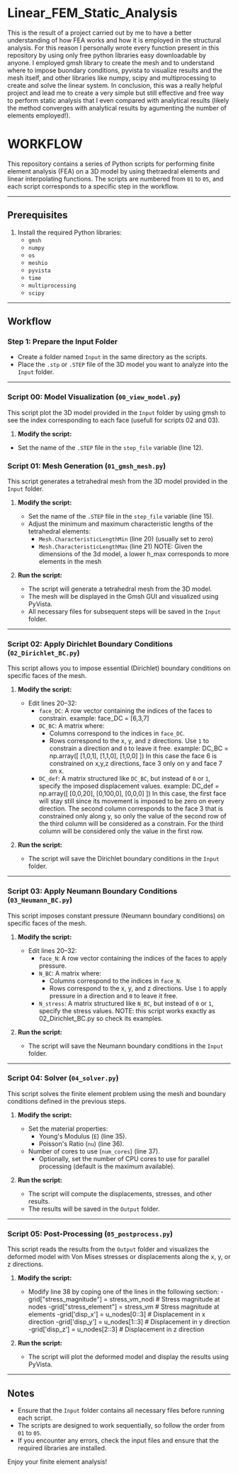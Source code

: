 # Linear_FEM_Static_Analysis

This is the result of a project carried out by me to have a better understanding of how FEA works and how it is employed in the structural analysis. For this reason I personally wrote every function present in this repository by using only free python libraries easy downloadable by anyone. I employed gmsh library to create the mesh and to understand where to impose buondary conditions, pyvista to visualize results and the mesh itself, and other libraries like numpy, scipy and multiprocessing to create and solve the linear system. In conclusion, this was a really helpful project and lead me to create a very simple but still effective and free way to perform static analysis that I even compared with analytical results (likely the method converges with analytical results by agumenting the number of elements employed!).

# WORKFLOW
This repository contains a series of Python scripts for performing finite element analysis (FEA) on a 3D model by using thetraedral elements and linear interpolating functions. The scripts are numbered from `01` to `05`, and each script corresponds to a specific step in the workflow.

---

## Prerequisites

1. Install the required Python libraries:
   - `gmsh`
   - `numpy`
   - `os`
   - `meshio`
   - `pyvista`
   - `time`
   - `multiprocessing`
   - `scipy`
   
---

## Workflow

### Step 1: Prepare the Input Folder
- Create a folder named `Input` in the same directory as the scripts.
- Place the `.stp` or `.STEP` file of the 3D model you want to analyze into the `Input` folder.

---
### Script 00: Model Visualization (`00_view_model.py`)
This script plot the 3D model provided in the `Input` folder by using gmsh to see the index corresponding to each face (usefull for scripts 02 and 03).

1. **Modify the script:**
  - Set the name of the `.STEP` file in the `step_file` variable (line 12).

### Script 01: Mesh Generation (`01_gmsh_mesh.py`)
This script generates a tetrahedral mesh from the 3D model provided in the `Input` folder.

1. **Modify the script:**
   - Set the name of the `.STEP` file in the `step_file` variable (line 15).
   - Adjust the minimum and maximum characteristic lengths of the tetrahedral elements:
     - `Mesh.CharacteristicLengthMin` (line 20) (usually set to zero)
     - `Mesh.CharacteristicLengthMax` (line 21)
     NOTE: Given the dimensions of the 3d model, a lower h_max corresponds to more elements in the mesh

2. **Run the script:**
   - The script will generate a tetrahedral mesh from the 3D model.
   - The mesh will be displayed in the Gmsh GUI and visualized using PyVista.
   - All necessary files for subsequent steps will be saved in the `Input` folder.

---

### Script 02: Apply Dirichlet Boundary Conditions (`02_Dirichlet_BC.py`)
This script allows you to impose essential (Dirichlet) boundary conditions on specific faces of the mesh.

1. **Modify the script:**
   - Edit lines 20–32:
     - `face_DC`: A row vector containing the indices of the faces to constrain.
         example: face_DC = [6,3,7]
     - `DC_BC`: A matrix where:
       - Columns correspond to the indices in `face_DC`.
       - Rows correspond to the x, y, and z directions. Use `1` to constrain a direction and `0` to leave it free.
         example: DC_BC = np.array([
                                    [1,0,1],
                                    [1,1,0],
                                    [1,0,0]
                                ])
         In this case the face 6 is constrained on x,y,z directions, face 3 only on y and face 7 on x.
     - `DC_def`: A matrix structured like `DC_BC`, but instead of `0` or `1`, specify the imposed displacement values.
         example: DC_def = np.array([
                                    [0,0,20],
                                    [0,100,0],
                                    [0,0,0]
                                ])
         In this case, the first face will stay still since its movement is imposed to be zero on every direction.
         The second column corresponds to the face 3 that is constrained only along y, so only the value of the second row of the            third column will be considered as a constrain. For the third column will be considered only the value in the first row.

2. **Run the script:**
   - The script will save the Dirichlet boundary conditions in the `Input` folder.

---

### Script 03: Apply Neumann Boundary Conditions (`03_Neumann_BC.py`)
This script imposes constant pressure (Neumann boundary conditions) on specific faces of the mesh.

1. **Modify the script:**
   - Edit lines 20–32:
     - `face_N`: A row vector containing the indices of the faces to apply pressure.
     - `N_BC`: A matrix where:
       - Columns correspond to the indices in `face_N`.
       - Rows correspond to the x, y, and z directions. Use `1` to apply pressure in a direction and `0` to leave it free.
     - `N_stress`: A matrix structured like `N_BC`, but instead of `0` or `1`, specify the stress values.
     NOTE: this script works exactly as 02_Dirichlet_BC.py so check its examples.

2. **Run the script:**
   - The script will save the Neumann boundary conditions in the `Input` folder.

---

### Script 04: Solver (`04_solver.py`)
This script solves the finite element problem using the mesh and boundary conditions defined in the previous steps.

1. **Modify the script:**
   - Set the material properties:
     - Young's Modulus (`E`) (line 35).
     - Poisson's Ratio (`nu`) (line 36).
   - Number of cores to use (`num_cores`) (line 37).
     - Optionally, set the number of CPU cores to use for parallel processing (default is the maximum available).

2. **Run the script:**
   - The script will compute the displacements, stresses, and other results.
   - The results will be saved in the `Output` folder.

---

### Script 05: Post-Processing (`05_postprocess.py`)
This script reads the results from the `Output` folder and visualizes the deformed model with Von Mises stresses or displacements along the x, y, or z directions.

1. **Modify the script:**
   - Modify line 38 by coping one of the lines in the following section:
      -grid["stress_magnitude"] = stress_vm_nodi  # Stress magnitude at nodes
      -grid["stress_element"] = stress_vm  # Stress magnitude at elements
      -grid['disp_x'] = u_nodes[0::3]  # Displacement in x direction
      -grid['disp_y'] = u_nodes[1::3]  # Displacement in y direction
      -grid['disp_z'] = u_nodes[2::3]  # Displacement in z direction

2. **Run the script:**
   - The script will plot the deformed model and display the results using PyVista.

---

## Notes
- Ensure that the `Input` folder contains all necessary files before running each script.
- The scripts are designed to work sequentially, so follow the order from `01` to `05`.
- If you encounter any errors, check the input files and ensure that the required libraries are installed.

Enjoy your finite element analysis!

